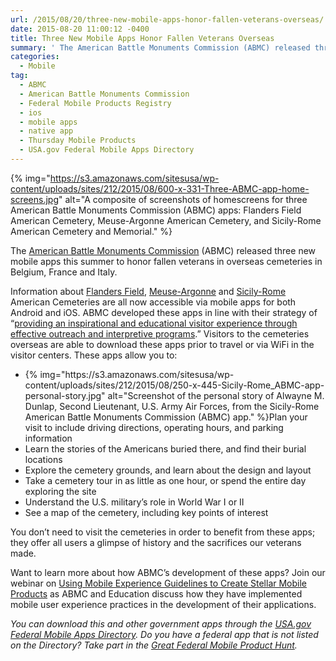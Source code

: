 ```yaml
---
url: /2015/08/20/three-new-mobile-apps-honor-fallen-veterans-overseas/
date: 2015-08-20 11:00:12 -0400
title: Three New Mobile Apps Honor Fallen Veterans Overseas
summary: ' The American Battle Monuments Commission (ABMC) released three new mobile apps this summer to honor fallen veterans in overseas cemeteries in Belgium, France and Italy.'
categories:
  - Mobile
tag:
  - ABMC
  - American Battle Monuments Commission
  - Federal Mobile Products Registry
  - ios
  - mobile apps
  - native app
  - Thursday Mobile Products
  - USA.gov Federal Mobile Apps Directory
---
```


{% img="https://s3.amazonaws.com/sitesusa/wp-content/uploads/sites/212/2015/08/600-x-331-Three-ABMC-app-home-screens.jpg" alt="A composite of screenshots of homescreens for three American Battle Monuments Commission (ABMC) apps: Flanders Field American Cemetery, Meuse-Argonne American Cemetery, and Sicily-Rome American Cemetery and Memorial." %}

The </span>[<span style="font-weight: 400">American Battle Monuments Commission</span>](https://www.abmc.gov/) <span style="font-weight: 400">(ABMC) released three new mobile apps this summer to honor fallen veterans in overseas cemeteries in Belgium, France and Italy.</p> 

<p>
  Information about </span><a href="https://www.abmc.gov/cemeteries-memorials/europe/flanders-field-american-cemetery#.VdS7CCxViko"><span style="font-weight: 400">Flanders Field</span></a><span style="font-weight: 400">, </span><a href="https://www.abmc.gov/cemeteries-memorials/europe/meuse-argonne-american-cemetery#.VdS61yxViko"><span style="font-weight: 400">Meuse-Argonne</span></a><span style="font-weight: 400"> and </span><a href="https://www.abmc.gov/cemeteries-memorials/europe/sicily-rome-american-cemetery#.VdS7JSxViko"><span style="font-weight: 400">Sicily-Rome</span></a><span style="font-weight: 400"> American Cemeteries are all now accessible via mobile apps for both Android and iOS. ABMC developed these apps in line with their strategy of &#8220;</span><a href="https://www.WHATEVER/2015/07/01/planning-with-a-purpose-3-reasons-why-agencies-created-native-apps/"><span style="font-weight: 400">providing an inspirational and educational visitor experience through effective outreach and interpretive programs</span></a><span style="font-weight: 400">.” Visitors to the cemeteries overseas are able to download these apps prior to travel or via WiFi in the visitor centers. These apps allow you to:</p> 
  
  <ul>
    <li style="font-weight: 400">
      {% img="https://s3.amazonaws.com/sitesusa/wp-content/uploads/sites/212/2015/08/250-x-445-Sicily-Rome_ABMC-app-personal-story.jpg" alt="Screenshot of the personal story of Alwayne M. Dunlap, Second Lieutenant, U.S. Army Air Forces, from the Sicily-Rome American Battle Monuments Commission (ABMC) app." %}Plan your visit to include driving directions, operating hours, and parking information
    </li>
    <li style="font-weight: 400">
      Learn the stories of the Americans buried there, and find their burial locations
    </li>
    <li style="font-weight: 400">
      Explore the cemetery grounds, and learn about the design and layout
    </li>
    <li style="font-weight: 400">
      Take a cemetery tour in as little as one hour, or spend the entire day exploring the site
    </li>
    <li style="font-weight: 400">
      Understand the U.S. military’s role in World War I or II
    </li>
    <li style="font-weight: 400">
      See a map of the cemetery, including key points of interest
    </li>
  </ul>
  
  <p>
    You don’t need to visit the cemeteries in order to benefit from these apps; they offer all users a glimpse of history and the sacrifices our veterans made.
  </p>
  
  <p>
    Want to learn more about how ABMC&#8217;s development of these apps? Join our webinar on <a href="https://www.WHATEVER/event/using-mobile-user-experince-guidelines-to-create-stellar-mobile-products/">Using Mobile Experience Guidelines to Create Stellar Mobile Products</a> as ABMC and Education discuss how they have implemented mobile user experience practices in the development of their applications.
  </p>
  
  <p>
     
  </p>
  
  <p>
    <i>You can download this and other government apps through the </span></i><a href="https://www.usa.gov/mobile-apps"><i><span style="font-weight: 400">USA.gov Federal Mobile Apps Directory</span></i></a><i><span style="font-weight: 400">. Do you have a federal app that is not listed on the Directory? Take part in the </span></i><a href="https://www.WHATEVER/2015/05/21/start-sleuthing-with-the-great-federal-mobile-product-hunt/"><i><span style="font-weight: 400">Great Federal Mobile Product Hunt</span></i></a><i><span style="font-weight: 400">.</i></p>